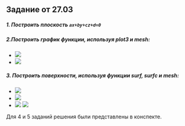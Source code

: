 ## Задание от 27.03

##### 1. Построить плоскость `ax+by+cz+d=0`

##### 2.Построить график функции, используя plot3 и mesh:

- <img src="https://render.githubusercontent.com/render/math?math=z=a\sin(\sqrt{x^2%2By^2})/(\sqrt{x^2%2By^2})">
- <img src="https://render.githubusercontent.com/render/math?math=z=-x\sin(x)-y\cos(y)">

##### 3. Построить поверхности, используя функции surf, surfc и mesh:

- <img src="https://render.githubusercontent.com/render/math?math=z=axe^{-x^2-y^2}">

- <img src="https://render.githubusercontent.com/render/math?math=x=rcos(\beta), y=rsin(\beta), z=b/r">

- <img src="https://render.githubusercontent.com/render/math?math=x=a\cos(u)cos(v), y=a\sin(u)\cos(v), z=b\sin(v)">

  <img src="https://render.githubusercontent.com/render/math?math=0\leq u \leq 2*\pi, -\pi/2 \leq v \leq \pi/2">

Для 4 и 5 заданий решения были представлены в конспекте.